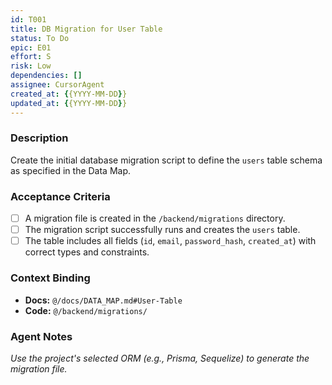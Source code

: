 ```yaml
---
id: T001
title: DB Migration for User Table
status: To Do
epic: E01
effort: S
risk: Low
dependencies: []
assignee: CursorAgent
created_at: {{YYYY-MM-DD}}
updated_at: {{YYYY-MM-DD}}
---
```


### Description

Create the initial database migration script to define the `users` table schema as specified in the Data Map.

### Acceptance Criteria

- [ ] A migration file is created in the `/backend/migrations` directory.
- [ ] The migration script successfully runs and creates the `users` table.
- [ ] The table includes all fields (`id`, `email`, `password_hash`, `created_at`) with correct types and constraints.

### Context Binding

- **Docs:** `@/docs/DATA_MAP.md#User-Table`
- **Code:** `@/backend/migrations/`

### Agent Notes

*Use the project's selected ORM (e.g., Prisma, Sequelize) to generate the migration file.*